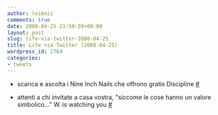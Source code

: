 ```yaml
---
author: leibniz
comments: true
date: 2008-04-25 21:59:59+00:00
layout: post
slug: life-via-twitter-2008-04-25
title: Life via Twitter (2008-04-25)
wordpress_id: 2764
categories:
- tweets
---
```



	
  * scarica e ascolta i Nine Inch Nails che offrono gratis Discipline [#](http://twitter.com/leibniz/statuses/796686780)

	
  * attenti a chi invitate a casa vostra, "siccome le cose hanno un valore simbolico..." W. is watching you [#](http://twitter.com/leibniz/statuses/796842655)



